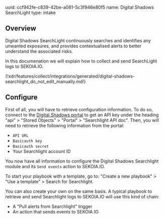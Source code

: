 uuid: ccf942fe-c839-42be-a081-5c3f946e80f5
name: Digital Shadows SearchLight
type: intake

## Overview

Digital Shadows SearchLight continuously searches and identifies any unwanted exposures, and provides contextualised alerts to better understand the associated risks.

In this documenation we will explain how to collect and send SearchLight logs to SEKOIA.IO.

{!xdr/features/collect/integrations/generated/digital-shadows-searchlight_do_not_edit_manually.md!}

## Configure

First of all, you will have to retrieve configuration information.
To do so, connect to the [Digital Shadows portal](https://portal-digitalshadows.com/) to get an API key under the heading "api" > "Stored Objects" > "Portal" > "Searchlight API doc".
Then, you will need to retrieve the following information from the portal:

- `API URL`
- `Basicauth key`
- `Basicauth secret`
- Your Searchlight account ID

You now have all information to configure the Digital Shadows Searchlight module and its `Send events` action to SEKOIA.IO.

To start your playbook with a template, go to: "Create a new playbook" > "Use a template" > Search for Searchlight.

You can also create your own on the same basis. A typical playbook to retrieve and send Searchlight logs to SEKOIA.IO will use this kind of chain:

- A "Pull alerts from Searchlight" trigger
- An action that sends events to SEKOIA.IO

